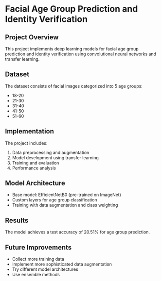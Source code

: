 # Facial Age Group Prediction and Identity Verification

## Project Overview
This project implements deep learning models for facial age group prediction and identity verification using convolutional neural networks and transfer learning.

## Dataset
The dataset consists of facial images categorized into 5 age groups:
- 18-20
- 21-30
- 31-40
- 41-50
- 51-60

## Implementation
The project includes:
1. Data preprocessing and augmentation
2. Model development using transfer learning
3. Training and evaluation
4. Performance analysis

## Model Architecture
- Base model: EfficientNetB0 (pre-trained on ImageNet)
- Custom layers for age group classification
- Training with data augmentation and class weighting

## Results
The model achieves a test accuracy of 20.51% for age group prediction.

## Future Improvements
- Collect more training data
- Implement more sophisticated data augmentation
- Try different model architectures
- Use ensemble methods
